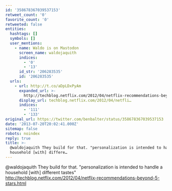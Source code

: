 ```yaml
---
id: '358678367039537153'
retweet_count: '0'
favorite_count: '0'
retweeted: false
entities:
  hashtags: []
  symbols: []
  user_mentions:
    - name: Waldo is on Mastodon
      screen_name: waldojaquith
      indices:
        - '0'
        - '13'
      id_str: '206283535'
      id: '206283535'
  urls:
    - url: http://t.co/aDpLDxPyAm
      expanded_url: >-
        http://techblog.netflix.com/2012/04/netflix-recommendations-beyond-5-stars.html
      display_url: techblog.netflix.com/2012/04/netfli…
      indices:
        - '111'
        - '133'
original_url: https://twitter.com/benbalter/status/358678367039537153
date: '2013-07-20T20:02:41.000Z'
sitemap: false
robots: noindex
reply: true
title: >-
  @waldojaquith They build for that. "personalization is intended to handle a
  household [with] differe…
---
```


@waldojaquith They build for that. "personalization is intended to handle a household [with] different tastes" http://techblog.netflix.com/2012/04/netflix-recommendations-beyond-5-stars.html